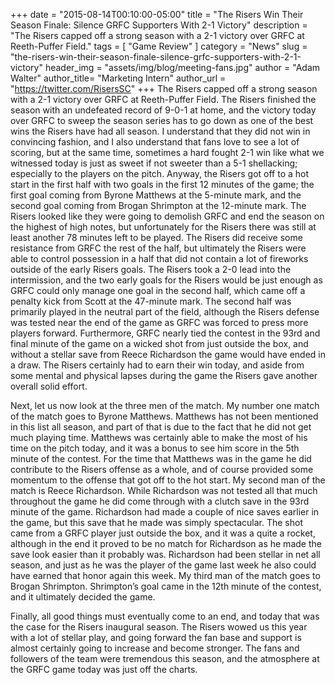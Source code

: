 +++
date        = "2015-08-14T00:10:00-05:00"
title       = "The Risers Win Their Season Finale: Silence GRFC Supporters With 2-1 Victory"
description = "The Risers capped off a strong season with a 2-1 victory over GRFC at Reeth-Puffer Field."
tags        = [ "Game Review" ]
category    = "News"
slug        = "the-risers-win-their-season-finale-silence-grfc-supporters-with-2-1-victory"
header_img	= "assets/img/blog/meeting-fans.jpg"
author		= "Adam Walter"
author_title= "Marketing Intern"
author_url	= "https://twitter.com/RisersSC"
+++
The Risers capped off a strong season with a 2-1 victory over GRFC at Reeth-Puffer Field. The Risers finished the season with an undefeated record of 9-0-1 at home, and the victory today over GRFC to sweep the season series has to go down as one of the best wins the Risers have had all season. I understand that they did not win in convincing fashion, and I also understand that fans love to see a lot of scoring, but at the same time, sometimes a hard fought 2-1 win like what we witnessed today is just as sweet if not sweeter than a 5-1 shellacking; especially to the players on the pitch. Anyway, the Risers got off to a hot start in the first half with two goals in the first 12 minutes of the game; the first goal coming from Byrone Matthews at the 5-minute mark, and the second goal coming from Brogan Shrimpton at the 12-minute mark. The Risers looked like they were going to demolish GRFC and end the season on the highest of high notes, but unfortunately for the Risers there was still at least another 78 minutes left to be played. The Risers did receive some resistance from GRFC the rest of the half, but ultimately the Risers were able to control possession in a half that did not contain a lot of fireworks outside of the early Risers goals. The Risers took a 2-0 lead into the intermission, and the two early goals for the Risers would be just enough as GRFC could only manage one goal in the second half, which came off a penalty kick from Scott at the 47-minute mark. The second half was primarily played in the neutral part of the field, although the Risers defense was tested near the end of the game as GRFC was forced to press more players forward. Furthermore, GRFC nearly tied the contest in the 93rd and final minute of the game on a wicked shot from just outside the box, and without a stellar save from Reece Richardson the game would have ended in a draw. The Risers certainly had to earn their win today, and aside from some mental and physical lapses during the game the Risers gave another overall solid effort.

Next, let us now look at the three men of the match. My number one match of the match goes to Byrone Matthews. Matthews has not been mentioned in this list all season, and part of that is due to the fact that he did not get much playing time. Matthews was certainly able to make the most of his time on the pitch today, and it was a bonus to see him score in the 5th minute of the contest. For the time that Matthews was in the game he did contribute to the Risers offense as a whole, and of course provided some momentum to the offense that got off to the hot start. My second man of the match is Reece Richardson. While Richardson was not tested all that much throughout the game he did come through with a clutch save in the 93rd minute of the game. Richardson had made a couple of nice saves earlier in the game, but this save that he made was simply spectacular. The shot came from a GRFC player just outside the box, and it was a quite a rocket, although in the end it proved to be no match for Richardson as he made the save look easier than it probably was. Richardson had been stellar in net all season, and just as he was the player of the game last week he also could have earned that honor again this week. My third man of the match goes to Brogan Shrimpton. Shrimpton’s goal came in the 12th minute of the contest, and it ultimately decided the game.

Finally, all good things must eventually come to an end, and today that was the case for the Risers inaugural season. The Risers wowed us this year with a lot of stellar play, and going forward the fan base and support is almost certainly going to increase and become stronger. The fans and followers of the team were tremendous this season, and the atmosphere at the GRFC game today was just off the charts.